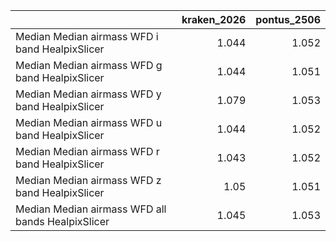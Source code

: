 |                                                   |   kraken_2026 |   pontus_2506 |
|:--------------------------------------------------|--------------:|--------------:|
| Median Median airmass WFD i band HealpixSlicer    |         1.044 |         1.052 |
| Median Median airmass WFD g band HealpixSlicer    |         1.044 |         1.051 |
| Median Median airmass WFD y band HealpixSlicer    |         1.079 |         1.053 |
| Median Median airmass WFD u band HealpixSlicer    |         1.044 |         1.052 |
| Median Median airmass WFD r band HealpixSlicer    |         1.043 |         1.052 |
| Median Median airmass WFD z band HealpixSlicer    |         1.05  |         1.051 |
| Median Median airmass WFD all bands HealpixSlicer |         1.045 |         1.053 |
